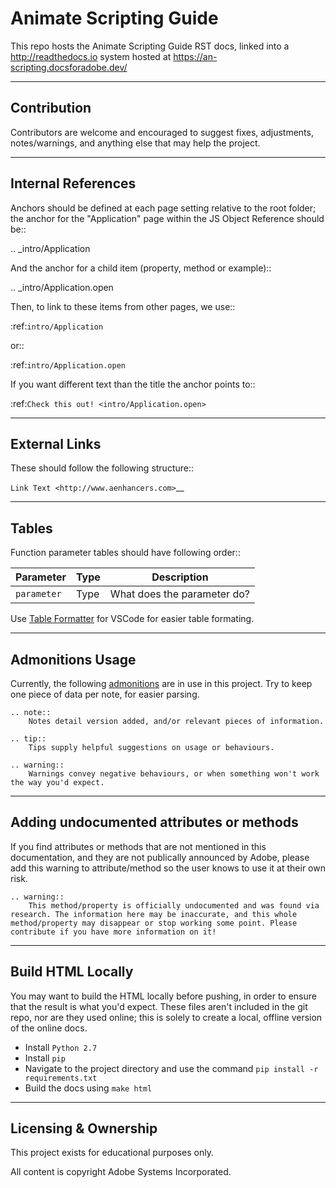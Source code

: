 # Animate Scripting Guide

This repo hosts the Animate Scripting Guide RST docs, linked into a http://readthedocs.io system hosted at https://an-scripting.docsforadobe.dev/

---

## Contribution

Contributors are welcome and encouraged to suggest fixes, adjustments, notes/warnings, and anything else that may help the project.

---

## Internal References

Anchors should be defined at each page setting relative to the root folder; the anchor for the "Application" page within the JS Object Reference should be::

  .. _intro/Application

And the anchor for a child item (property, method or example)::

  .. _intro/Application.open

Then, to link to these items from other pages, we use::

  :ref:`intro/Application`

or::

  :ref:`intro/Application.open`

If you want different text than the title the anchor points to::

  :ref:`Check this out! <intro/Application.open>`

---

## External Links

These should follow the following structure::

  `Link Text <http://www.aenhancers.com>`__

---

## Tables

Function parameter tables should have following order::

|   Parameter   | Type |         Description         |
| ------------- | ---- | --------------------------- |
| ``parameter`` | Type | What does the parameter do? |


Use [Table Formatter](https://marketplace.visualstudio.com/items?itemName=shuworks.vscode-table-formatter) for VSCode for easier table formating.

---

## Admonitions Usage

Currently, the following [admonitions](http://docutils.sourceforge.net/docs/ref/rst/directives.html#admonitions) are in use in this project. Try to keep one piece of data per note, for easier parsing.

	.. note::
		Notes detail version added, and/or relevant pieces of information.

	.. tip::
		Tips supply helpful suggestions on usage or behaviours.

	.. warning::
		Warnings convey negative behaviours, or when something won't work the way you'd expect.

---

## Adding undocumented attributes or methods

If you find attributes or methods that are not mentioned in this documentation, and they are not publically announced by Adobe, please add this warning to attribute/method so the user knows to use it at their own risk.

	.. warning::
	  	This method/property is officially undocumented and was found via research. The information here may be inaccurate, and this whole method/property may disappear or stop working some point. Please contribute if you have more information on it!

---

## Build HTML Locally

You may want to build the HTML locally before pushing, in order to ensure that the result is what you'd expect. These files aren't included in the git repo, nor are they used online; this is solely to create a local, offline version of the online docs.

- Install ``Python 2.7``
- Install ``pip``
- Navigate to the project directory and use the command ``pip install -r requirements.txt``
- Build the docs using ``make html``

---

## Licensing & Ownership

This project exists for educational purposes only.

All content is copyright Adobe Systems Incorporated.
